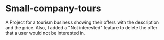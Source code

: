 # Small-company-tours

A Project for a tourism business showing their offers with the description and the price. Also, I added a "Not interested" feature to delete the offer that a user would not be interested in.
